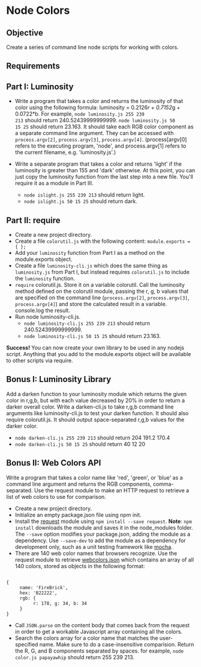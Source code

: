 Node Colors
==========

Objective
-------
Create a series of command line node scripts for working with colors.

Requirements
----------

Part I: Luminosity
--------------
- Write a program that takes a color and returns the luminosity of that color using the following formula: luminosity = 0.2126*r + 0.7152*g + 0.0722*b.
For example, <code>node luminosity.js 255 239 213</code> should return 240.52439999999999. <code>node luminosity.js 50 15 25</code> should return 23.163. It should take each RGB color component as a separate command line argument. They can be accessed with <code>process.argv[2]</code>, <code>process.argv[3]</code>, <code>process.argv[4]</code>. (process[argv[0] refers to the executing program, 'node', and process.argv[1] refers to the current filename, e.g. 'luminosity.js'.)

- Write a separate program that takes a color and returns 'light' if the luminosity is greater than 155 and 'dark' otherwise. At this point, you can just copy the luminosity function from the last step into a new file. You'll require it as a module in Part III.
    - <code>node islight.js 255 239 213</code> should return light.
    - <code>node islight.js 50 15 25</code> should return dark.

Part II: require
-----------
- Create a new project directory.
- Create a file <code>colorutil.js</code> with the following content: <code>module.exports = { };</code>
- Add your <code>luminosity</code> function from Part I as a method on the module.exports object.
- Create a file <code>luminosity-cli.js</code> which does the same thing as <code>luminosity.js</code> from Part I, but instead requires <code>colorutil.js</code> to include the <code>luminosity</code> function.
- <code>require</code> colorutil.js. Store it on a variable colorutil.
Call the luminosity method defined on the colorutil module, passing the r, g, b values that are specified on the command line (<code>process.argv[2]</code>, <code>process.argv[3]</code>, <code>process.argv[4]</code>) and store the calculated result in a variable.
console.log the result.
- Run node luminosity-cli.js. 
    - <code>node luminosity-cli.js 255 239 213</code> should return 240.52439999999999.
    - <code>node luminosity-cli.js 50 15 25</code> should return 23.163.

<strong>Success!</strong> You can now create your own library to be used in any nodejs script. Anything that you add to the module.exports object will be available to other scripts via require.

Bonus I: Luminosity Library
--------------------
Add a darken function to your luminosity module which returns the given color in r,g,b, but with each value decreased by 20% in order to return a darker overall color. Write a darken-cli.js to take r,g,b command line arguments like luminosity-cli.js to test your darken function. It should also require colorutil.js. It should output space-separated r,g,b values for the darker color.

- <code>node darken-cli.js 255 239 213</code> should return 204 191.2 170.4
- <code>node darken-cli.js 50 15 25</code> should return 40 12 20

Bonus II: Web Colors API
-----------
Write a program that takes a color name like 'red', 'green', or 'blue' as a command line argument and returns the RGB components, comma-separated. Use the request module to make an HTTP request to retrieve a list of web colors to use for comparison.

- Create a new project directory.
- Initialize an empty package.json file using npm init.
- Install the <a href="https://github.com/mikeal/request">request</a> module using <code>npm install --save request</code>. <strong>Note</strong>: <code>npm install</code> downloads the module and saves it in the node_modules folder. The <code>--save</code> option modifies your package.json, adding the module as a dependency. Use <code>--save-dev</code> to add the module as a dependency for development only, such as a unit testing framework like <a href="http://github.com/visionmedia/mocha">mocha</a>.
- There are 140 web color names that browsers recognize. Use the request module to retrieve <a href="https://cdn.rawgit.com/metaraine/swatch/74580660c9229541622bbf1fd4198618d9f677e5/webcolors.json">webcolors.json</a> which contains an array of all 140 colors, stored as objects in the following format: 
<pre><code>
{ 
    &emsp;name: 'FireBrick', 
    &emsp;hex: 'B22222', 
    &emsp;rgb: { 
        &emsp;&emsp;r: 178, g: 34, b: 34 
    &emsp;} 
}
</code></pre>
- Call <code>JSON.parse</code> on the content body that comes back from the request in order to get a workable Javascript array containing all the colors.
- Search the colors array for a color name that matches the user-specified name. Make sure to do a case-insensitive comparision. Return the R, G, and B components separated by spaces. for example,  <code>node color.js papayawhip</code> should return 255 239 213.
